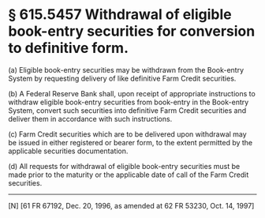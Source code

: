 # § 615.5457   Withdrawal of eligible book-entry securities for conversion to definitive form.

(a) Eligible book-entry securities may be withdrawn from the Book-entry System by requesting delivery of like definitive Farm Credit securities. 


(b) A Federal Reserve Bank shall, upon receipt of appropriate instructions to withdraw eligible book-entry securities from book-entry in the Book-entry System, convert such securities into definitive Farm Credit securities and deliver them in accordance with such instructions. 


(c) Farm Credit securities which are to be delivered upon withdrawal may be issued in either registered or bearer form, to the extent permitted by the applicable securities documentation. 


(d) All requests for withdrawal of eligible book-entry securities must be made prior to the maturity or the applicable date of call of the Farm Credit securities. 



---

[N] [61 FR 67192, Dec. 20, 1996, as amended at 62 FR 53230, Oct. 14, 1997]




